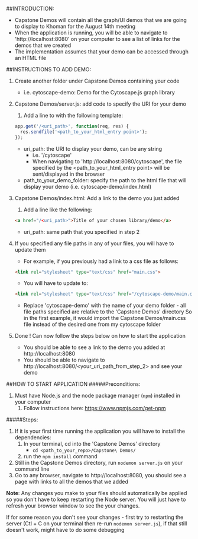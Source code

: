 ##INTRODUCTION: 
* Capstone Demos will contain all the graph/UI demos that we are going to display to Khoman for the August 14th meeting
* When the application is running, you will be able to navigate to 'http://localhost:8080' on your computer to see a list of links for the demos that we created
* The implementation assumes that your demo can be accessed through an HTML file 

##INSTRUCTIONS TO ADD DEMO:
1. Create another folder under Capstone Demos containing your code 
    * i.e. cytoscape-demo: Demo for the Cytoscape.js graph library
1. Capstone Demos/server.js: add code to specify the URI for your demo 
    1. Add a line to with the following template: 
    ```javascript
    app.get('/<uri_path>', function(req, res) {
      res.sendfile('<path_to_your_html_entry point>'); 
    });
    ```
    * uri_path: the URI to display your demo, can be any string 
        * i.e. '/cytoscape'
        * When navigating to 'http://localhost:8080/cytoscape', the file specified by the <path_to_your_html_entry point> will be sent/displayed in the browser
    * path_to_your_demo_folder: specify the path to the html file that will display your demo (i.e. cytoscape-demo/index.html)
1. Capstone Demos/index.html: Add a link to the demo you just added
    1. Add a line like the following: 
    ```html
    <a href="/<uri_path>">Title of your chosen library/demo</a>
    ```
     * uri_path: same path that you specified in step 2 
1. If you specified any file paths in any of your files, you will have to update them
    * For example, if you previously had a link to a css file as follows: 
    ```html
    <link rel="stylesheet" type="text/css" href="main.css">
    ```
    * You will have to update to:
    ```html 
    <link rel="stylesheet" type="text/css" href="/cytoscape-demo/main.css">
    ```
    * Replace 'cytoscape-demo' with the name of your demo folder - all file paths specified are relative to the 'Capstone Demos' directory
    So in the first example, it would import the Capstone Demos/main.css file instead of the desired one from my cytoscape folder 
    
1. Done ! Can now follow the steps below on how to start the application
    * You should be able to see a link to the demo you added at http://localhost:8080
    * You should be able to navigate to http://localhost:8080/<your_uri_path_from_step_2> and see your demo          


##HOW TO START APPLICATION
#####Preconditions:
1. Must have  Node.js and the node package manager (```npm```) installed in your computer 
    1. Follow instructions here: https://www.npmjs.com/get-npm

#####Steps:
1. If it is your first time running the application you will have to install the dependencies:
    1. In your terminal, cd into the 'Capstone Demos' directory 
        * ```cd <path_to_your_repo>/Capstone\ Demos/```
    1. run the ```npm install``` command
1. Still in the Capstone Demos directory, run ```nodemon server.js``` on your command line
1. Go to any browser, navigate to http://localhost:8080, you should see a page with links to all the demos that we added

**Note**: Any changes you make to your files should automatically be applied so you don't have to keep restarting the Node server. 
You will just have to refresh your browser window to see the your changes.

If for some reason you don't see your changes - first try to restarting the server (Ctl + C on your terminal then re-run ```nodemon server.js```), if that still doesn't work, might have to do some debugging
